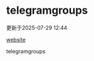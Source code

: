 # telegramgroups
更新于2025-07-29 12:44

[website](https://allgroups.github.io/telegramgroups/)

telegramgroups
